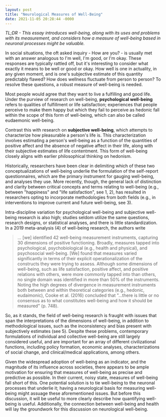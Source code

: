 ```yaml
---
layout: post
title: "Neurological Measures of Well-Being"
date: 2021-11-05 20:28:44 -0000
---
```


_TL;DR - This essay introduces well-being, along with its uses and problems with its measurement, and considers how a measure of well-being based in neuronal processes might be valuable._

In social situations, the oft asked inquiry - How are you? - is usually met with an answer analogous to I'm well, I'm good, or I'm okay. These responses are typically rattled off, but it's interesting to consider what exactly it means to be well or good or okay. How well is one in actuality, in any given moment, and is one's subjective estimate of this quantity predictably flawed? How does wellness fluctuate from person to person? To resolve these questions, a robust measure of well-being is needed.

Most people would agree that they want to live a fulfilling and good life. Under the purview of research on well-being, __psychological well-being__ refers to qualities of fulfillment or life satisfaction; experiences that people perceive to make them happy but which they fail to perceive as hedonic fall within the scope of this form of well-being, which can also be called eudaemonic well-being.

Contrast this with research on __subjective well-being__, which attempts to characterize how pleasurable a person's life is. This characterization involves estimating a person's well-being as a function of the quantities of positive affect and the absence of negative affect in their life, along with their subjective estimates of life contentment. This form of well-being closely aligns with earlier philosophical thinking on hedonism.

Historically, researchers have been clear in delimiting which of these two conceptualizations of well-being underlie the formulation of the self-report questionnaires, which are the primary instrument for gauging well-being, and analyses they use. More recently, though, the general lack of distinction and clarity between critical concepts and terms relating to well-being (e.g., between "happiness" and "life satisfaction", see 1, 2), has resulted in researchers opting to incorporate methodologies from both fields (e.g., in interventions to improve current and future well-being, see 3).

Intra-discipline variation for psychological well-being and subjective well-being research is also high; studies seldom utilize the same questions, research designs, or statistical analyses, and there is little standardization. In a 2019 meta-analysis (4) of well-being research, the authors write

> ... [we] identified 42 well-being measurement instruments, capturing 30 dimensions of positive functioning. Broadly, measures tapped into psychological, psychobiological (e.g., health and physical), and psychosocial well-being. [We] found that measures varied significantly in terms of their explicit operationalization of the constructs they were trying to assess. Although some dimensions of well-being, such as life satisfaction, positive affect, and positive relations with others, were more commonly tapped into than others, no single domain was identified in more than 50% of the instruments. Noting the high degrees of divergence in measurement instruments both between and within theoretical categories (e.g., hedonic, eudaimonic), Cooke et al. (2016) concluded that "...there is little or no consensus as to what constitutes well-being and how it should be measured" (p. 748).

So, as it stands, the field of well-being research is fraught with issues that span the interpretations of the dimensions of well-being, in addition to methodological issues, such as the inconsistency and bias present with subjectively estimates (see 5). Despite these problems, contemporary formulations of individual and collective well-being are still largely considered useful, and are important for an array of different civilizational functions, including policy formation, economic analyses, characterizations of social change, and clinical/medical applications, among others.

Given the widespread adoption of well-being as an indicator, and the magnitude of its influence across societies, there appears to be ample motivation for ensuring that measures of well-being as precise and predictive as possible. In their current, noisy state, measures of well-being fall short of this. One potential solution is to tie well-being to the neuronal processes that underlie it; having a neurological basis for measuring well-being might assuage these aforementioned issues. But before this discussion, it will be useful to more clearly describe how quantifying well-being is useful. Additionally, the connection between well-being and health will lay the groundwork for this discussion on neurological well-being.
